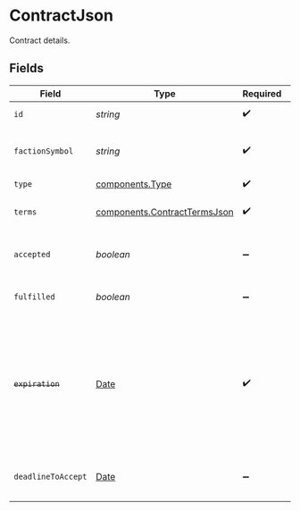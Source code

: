 # ContractJson

Contract details.


## Fields

| Field                                                                                                                                                            | Type                                                                                                                                                             | Required                                                                                                                                                         | Description                                                                                                                                                      |
| ---------------------------------------------------------------------------------------------------------------------------------------------------------------- | ---------------------------------------------------------------------------------------------------------------------------------------------------------------- | ---------------------------------------------------------------------------------------------------------------------------------------------------------------- | ---------------------------------------------------------------------------------------------------------------------------------------------------------------- |
| `id`                                                                                                                                                             | *string*                                                                                                                                                         | :heavy_check_mark:                                                                                                                                               | ID of the contract.                                                                                                                                              |
| `factionSymbol`                                                                                                                                                  | *string*                                                                                                                                                         | :heavy_check_mark:                                                                                                                                               | The symbol of the faction that this contract is for.                                                                                                             |
| `type`                                                                                                                                                           | [components.Type](../../models/components/type.md)                                                                                                               | :heavy_check_mark:                                                                                                                                               | Type of contract.                                                                                                                                                |
| `terms`                                                                                                                                                          | [components.ContractTermsJson](../../models/components/contracttermsjson.md)                                                                                     | :heavy_check_mark:                                                                                                                                               | The terms to fulfill the contract.                                                                                                                               |
| `accepted`                                                                                                                                                       | *boolean*                                                                                                                                                        | :heavy_minus_sign:                                                                                                                                               | Whether the contract has been accepted by the agent                                                                                                              |
| `fulfilled`                                                                                                                                                      | *boolean*                                                                                                                                                        | :heavy_minus_sign:                                                                                                                                               | Whether the contract has been fulfilled                                                                                                                          |
| ~~`expiration`~~                                                                                                                                                 | [Date](https://developer.mozilla.org/en-US/docs/Web/JavaScript/Reference/Global_Objects/Date)                                                                    | :heavy_check_mark:                                                                                                                                               | : warning: ** DEPRECATED **: This will be removed in a future release, please migrate away from it as soon as possible.<br/><br/>Deprecated in favor of deadlineToAccept |
| `deadlineToAccept`                                                                                                                                               | [Date](https://developer.mozilla.org/en-US/docs/Web/JavaScript/Reference/Global_Objects/Date)                                                                    | :heavy_minus_sign:                                                                                                                                               | The time at which the contract is no longer available to be accepted                                                                                             |